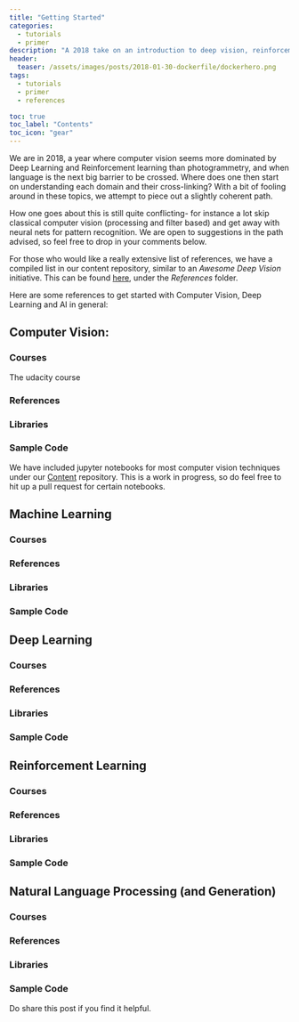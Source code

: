 ```yaml
---
title: "Getting Started"
categories:
  - tutorials
  - primer
description: "A 2018 take on an introduction to deep vision, reinforcement learning and NLP; an age when cross domain boundaries are fast dissolving."
header:
  teaser: /assets/images/posts/2018-01-30-dockerfile/dockerhero.png
tags:
  - tutorials
  - primer
  - references

toc: true
toc_label: "Contents"
toc_icon: "gear"
---
```


We are in 2018, a year where computer vision seems more dominated by Deep Learning and Reinforcement learning than photogrammetry, and when  language is the next big barrier to be crossed. Where does one then start on understanding each domain and their cross-linking? With a bit of fooling around in these topics, we attempt to piece out a slightly coherent path.

How one goes about this is still quite conflicting- for instance a lot skip classical computer vision (processing and filter based) and get away with neural nets for pattern recognition. We are open to suggestions in the path advised, so feel free to drop in your comments below.

For those who would like a really extensive list of references, we have a compiled list in our content repository, similar to an _Awesome Deep Vision_ initiative. This can be found [here](https://github.com/iitmcvg/Content), under the _References_ folder.

Here are some references to get started with Computer Vision, Deep Learning and AI in general:

## Computer Vision:

### Courses
The udacity course
### References
### Libraries
### Sample Code

We have included jupyter notebooks for most computer vision techniques under our [Content](https://github.com/iitmcvg/Content) repository. This is a work in progress, so do feel free to hit up a pull request for certain notebooks.

## Machine Learning

### Courses
### References
### Libraries
### Sample Code

## Deep Learning

### Courses
### References
### Libraries
### Sample Code

## Reinforcement Learning

### Courses
### References
### Libraries
### Sample Code

## Natural Language Processing (and Generation)
### Courses
### References
### Libraries
### Sample Code

Do share this post if you find it helpful.
